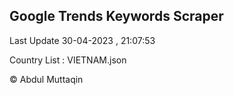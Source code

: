 

## Google Trends Keywords Scraper 
 
Last Update 30-04-2023 , 21:07:53

Country List :
VIETNAM.json



© Abdul Muttaqin 

